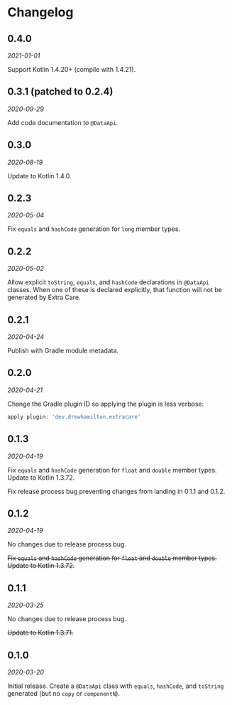 # Changelog

## 0.4.0
_2021-01-01_

Support Kotlin 1.4.20+ (compile with 1.4.21).

## 0.3.1 (patched to 0.2.4)
_2020-09-29_

Add code documentation to `@DataApi`.

## 0.3.0
_2020-08-19_

Update to Kotlin 1.4.0.

## 0.2.3
_2020-05-04_

Fix `equals` and `hashCode` generation for `long` member types.

## 0.2.2
_2020-05-02_

Allow explicit `toString`, `equals`, and `hashCode` declarations in `@DataApi` classes. When one of
these is declared explicitly, that function will not be generated by Extra Care.

## 0.2.1
_2020-04-24_

Publish with Gradle module metadata.

## 0.2.0
_2020-04-21_

Change the Gradle plugin ID so applying the plugin is less verbose:
```groovy
apply plugin: 'dev.drewhamilton.extracare'
```

## 0.1.3
_2020-04-19_

Fix `equals` and `hashCode` generation for `float` and `double` member types. Update to Kotlin
1.3.72.

Fix release process bug preventing changes from landing in 0.1.1 and 0.1.2.

## 0.1.2
_2020-04-19_

No changes due to release process bug.

~~Fix `equals` and `hashCode` generation for `float` and `double` member types. Update to Kotlin
1.3.72.~~

## 0.1.1
_2020-03-25_

No changes due to release process bug.

~~Update to Kotlin 1.3.71.~~

## 0.1.0
_2020-03-20_

Initial release. Create a `@DataApi` class with `equals`, `hashCode`, and `toString` generated (but
no `copy` or `componentN`).
